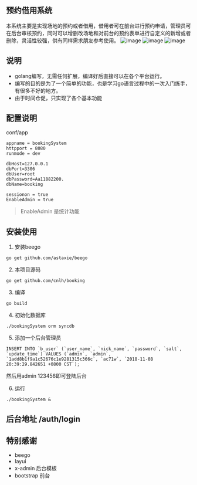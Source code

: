 ## 预约借用系统
本系统主要是实现场地的预约或者借用，借用者可在前台进行预约申请，管理员可在后台审核预约，同时可以增删改场地和对前台的预约表单进行自定义的新增或者删除，灵活性较强，供有同样需求朋友参考使用。
![image](https://github.com/cnlh/booking/blob/master/index.png)
![image](https://github.com/cnlh/booking/blob/master/admin.png)
![image](https://github.com/cnlh/booking/blob/master/admin_1.png)
## 说明
- golang编写，无需任何扩展，编译好后直接可以在各个平台运行。
- 编写的目的是为了一个简单的功能，也是学习go语言过程中的一次入门练手，有很多不好的地方。
- 由于时间仓促，只实现了各个基本功能


## 配置说明

conf/app
```
appname = bookingSystem
httpport = 8080
runmode = dev

dbHost=127.0.0.1
dbPort=3306
dbUser=root
dbPassword=Aa11882200.
dbName=booking

sessionon = true
EnableAdmin = true

```
> EnableAdmin 是统计功能

## 安装使用
1. 安装beego

```
go get github.com/astaxie/beego

```

2. 本项目源码
```
go get github.com/cnlh/booking
```
3. 编译

```
go build
```

4. 初始化数据库

```
./bookingSystem orm syncdb
```
5. 添加一个后台管理员

```
INSERT INTO `b_user` (`user_name`, `nick_name`, `password`, `salt`, `update_time`) VALUES (`admin`, `admin`, `1add8b1f9a1c52676c1e9281315c366c`, `ac71w`, `2018-11-08 20:39:29.842651 +0800 CST`);
```
然后用admin 123456即可登陆后台

6. 运行
```
./bookingSystem &
```
## 后台地址 /auth/login

## 特别感谢

- beego
- layui
- x-admin 后台模板
- bootstrap 前台




